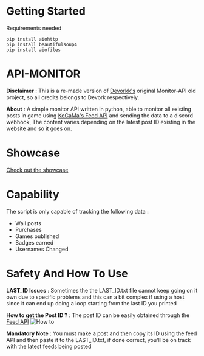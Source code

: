 # Getting Started

Requirements needed

```
pip install aiohttp
pip install beautifulsoup4
pip install aiofiles
```
# API-MONITOR

**Disclaimer** : This is a re-made version of [Devorkk's](https://github.com/devorkk) original Monitor-API old project, so all credits belongs to Devork respectively.

**About** : A simple monitor API written in python, able to monitor all existing posts in game using [KoGaMa's Feed API](https://www.kogama.com/api/feed/0/) and sending the data to a discord webhook, The content varies depending on the latest post ID existing in the website and so it goes on.

# Showcase

[Check out the showcase](https://www.youtube.com/watch?v=v-nv_ZVDSb0&ab_)

# Capability 
The script is only capable of tracking the following data :
* Wall posts
* Purchases
* Games published
* Badges earned
* Usernames Changed

# Safety And How To Use

**LAST_ID Issues** : Sometimes the the LAST_ID.txt file cannot keep going on it own due to specific problems and this can a bit complex if using a host since it can end up doing a loop starting from the last ID you printed

**How to get the Post ID ?** : The post ID can be easily obtained through the [Feed API](https://www.kogama.com/api/feed/0/)
![How to](https://cdn.discordapp.com/attachments/1264627993477906584/1327998417703665746/Test.jpg?ex=67a76167&is=67a60fe7&hm=e05852bf9ca40c6fc06d1d0fc42c8b65b5305adbd5a0c63771a3bdaa9e6dab42&)

**Mandatory Note** : You must make a post and then copy its ID using the feed API and then paste it to the LAST_ID.txt, if done correct, you'll be on track with the latest feeds being posted
